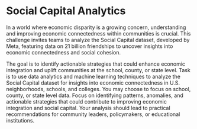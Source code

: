 # Social Capital Analytics

In a world where economic disparity is a growing concern, understanding and improving economic connectedness within communities is crucial. This challenge invites teams to analyze the Social Capital dataset, developed by Meta, featuring data on 21 billion friendships to uncover insights into economic connectedness and social cohesion. 

The goal is to identify actionable strategies that could enhance economic integration and uplift communities at the school, county, or state level. Task is to use data analytics and machine learning techniques to analyze the Social Capital dataset for insights into economic connectedness in U.S. neighborhoods, schools, and colleges. You may choose to focus on school, county, or state level data. Focus on identifying patterns, anomalies, and actionable strategies that could contribute to improving economic integration and social capital. Your analysis should lead to practical recommendations for community leaders, policymakers, or educational institutions.
